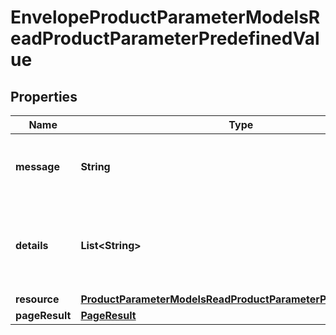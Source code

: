 

# EnvelopeProductParameterModelsReadProductParameterPredefinedValue

## Properties

Name | Type | Description | Notes
------------ | ------------- | ------------- | -------------
**message** | **String** | A status message for the action taken. |  [optional]
**details** | **List&lt;String&gt;** | Any validation messages for the data on the current action. |  [optional]
**resource** | [**ProductParameterModelsReadProductParameterPredefinedValue**](ProductParameterModelsReadProductParameterPredefinedValue.md) |  |  [optional]
**pageResult** | [**PageResult**](PageResult.md) |  |  [optional]




